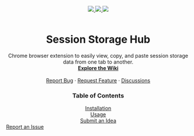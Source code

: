 <a name="readme-top"></a>

<!-- shields -->
<div align="center">
  <a href="https://github.com/cmolisee/session-storage-hub/releases/latest" alt="version">
    <img src="https://img.shields.io/github/package-json/v/cmolisee/session-storage-hub/main?style=for-the-badge" />
  </a>
  <a href="https://github.com/cmolisee/session-storage-hub/issues" alt="issues">
    <img src="https://img.shields.io/github/issues-raw/cmolisee/session-storage-hub?style=for-the-badge" />
  </a>
  <a href="https://github.com/cmolisee/session-storage-hub" alt="code-size">
    <img src="https://img.shields.io/github/languages/code-size/cmolisee/session-storage-hub?style=for-the-badge" />
  </a>
</div>

<br />
<div align="center">
  <h1 align="center">Session Storage Hub</h1>
  <p align="center">
    Chrome browser extension to easily view, copy, and paste session storage data from one tab to another.
    <br />
    <a href="https://github.com/cmolisee/session-storage-hub/wiki"><strong>Explore the Wiki</strong></a>
    <br />
    <br />
    <a href="https://github.com/cmolisee/session-storage-hub/wiki/Session-Storage-Hub-%E2%80%90-Report-an-Issue">Report Bug</a>
    ·
    <a href="https://github.com/cmolisee/session-storage-hub/wiki/Session-Storage-Hub-%E2%80%90-Submit-an-Idea">Request Feature</a>
    ·
    <a href="https://github.com/cmolisee/session-storage-hub/discussions/categories/general">Discussions</a>
  </p>
</div>

<div align="center">
  <h3>Table of Contents</h3>
  <div><a href="https://github.com/cmolisee/session-storage-hub/wiki/How-To-Install">Installation</a></div>
  <div><a href="https://github.com/cmolisee/session-storage-hub/wiki/Session-Storage-Hub-%E2%80%90-Usage">Usage</a></div>
  <dib><a href="https://github.com/cmolisee/session-storage-hub/wiki/Session-Storage-Hub-%E2%80%90-Submit-an-Idea">Submit an Idea</a></div>
  <div><a href="https://github.com/cmolisee/session-storage-hub/wiki/Session-Storage-Hub-%E2%80%90-Report-an-Issue">Report an Issue</a></div>
</div>

<!-- shields -->

[version-shield]:
	https://img.shields.io/github/package-json/v/cmolisee/session-storage-hub/main?style=for-the-badge
[issues-shield]:
	https://img.shields.io/github/issues-raw/cmolisee/session-storage-hub?style=for-the-badge
[license-shield]:
	https://img.shields.io/github/license/cmolisee/okAPI?style=for-the-badge
[code-size-shield]:
	https://img.shields.io/github/languages/code-size/cmolisee/session-storage-hub?style=for-the-badge

<!-- links -->

[url]: https://github.com/cmolisee/session-storage-hub
[release-url]: https://github.com/cmolisee/session-storage-hub/releases
[latest-url]: https://github.com/cmolisee/session-storage-hub/releases/latest

<!-- todo: add license -->

[issues-url]: https://github.com/cmolisee/session-storage-hub/issues